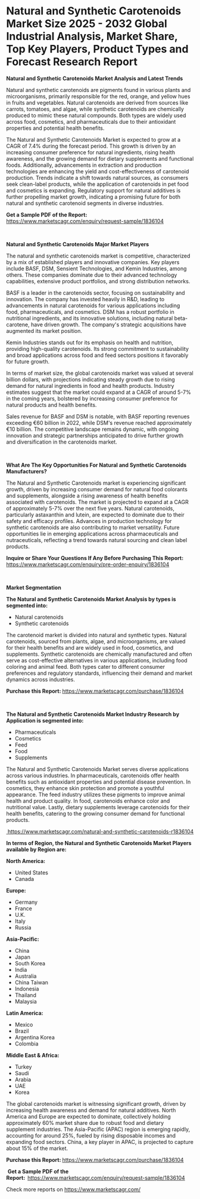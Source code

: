 <p><h1>Natural and Synthetic Carotenoids Market Size 2025 - 2032 Global Industrial Analysis, Market Share, Top Key Players, Product Types and Forecast Research Report</h1></p><p><strong>Natural and Synthetic Carotenoids Market Analysis and Latest Trends</strong></p>
<p><p>Natural and synthetic carotenoids are pigments found in various plants and microorganisms, primarily responsible for the red, orange, and yellow hues in fruits and vegetables. Natural carotenoids are derived from sources like carrots, tomatoes, and algae, while synthetic carotenoids are chemically produced to mimic these natural compounds. Both types are widely used across food, cosmetics, and pharmaceuticals due to their antioxidant properties and potential health benefits.</p><p>The Natural and Synthetic Carotenoids Market is expected to grow at a CAGR of 7.4% during the forecast period. This growth is driven by an increasing consumer preference for natural ingredients, rising health awareness, and the growing demand for dietary supplements and functional foods. Additionally, advancements in extraction and production technologies are enhancing the yield and cost-effectiveness of carotenoid production. Trends indicate a shift towards natural sources, as consumers seek clean-label products, while the application of carotenoids in pet food and cosmetics is expanding. Regulatory support for natural additives is further propelling market growth, indicating a promising future for both natural and synthetic carotenoid segments in diverse industries.</p></p>
<p><strong>Get a Sample PDF of the Report:&nbsp;</strong> <a href="https://www.marketscagr.com/enquiry/request-sample/1836104?utm_campaign=3448&utm_medium=2&utm_source=Github&utm_content=ia&utm_term=26032025&utm_id=natural-and-synthetic-carotenoids">https://www.marketscagr.com/enquiry/request-sample/1836104</a></p>
<p>&nbsp;</p>
<p><strong>Natural and Synthetic Carotenoids Major Market Players</strong></p>
<p><p>The natural and synthetic carotenoids market is competitive, characterized by a mix of established players and innovative companies. Key players include BASF, DSM, Sensient Technologies, and Kemin Industries, among others. These companies dominate due to their advanced technology capabilities, extensive product portfolios, and strong distribution networks.</p><p>BASF is a leader in the carotenoids sector, focusing on sustainability and innovation. The company has invested heavily in R&D, leading to advancements in natural carotenoids for various applications including food, pharmaceuticals, and cosmetics. DSM has a robust portfolio in nutritional ingredients, and its innovative solutions, including natural beta-carotene, have driven growth. The company's strategic acquisitions have augmented its market position.</p><p>Kemin Industries stands out for its emphasis on health and nutrition, providing high-quality carotenoids. Its strong commitment to sustainability and broad applications across food and feed sectors positions it favorably for future growth.</p><p>In terms of market size, the global carotenoids market was valued at several billion dollars, with projections indicating steady growth due to rising demand for natural ingredients in food and health products. Industry estimates suggest that the market could expand at a CAGR of around 5-7% in the coming years, bolstered by increasing consumer preference for natural products and health benefits.</p><p>Sales revenue for BASF and DSM is notable, with BASF reporting revenues exceeding €60 billion in 2022, while DSM's revenue reached approximately €10 billion. The competitive landscape remains dynamic, with ongoing innovation and strategic partnerships anticipated to drive further growth and diversification in the carotenoids market.</p></p>
<p>&nbsp;</p>
<p><strong>What Are The Key Opportunities For Natural and Synthetic Carotenoids Manufacturers?</strong></p>
<p><p>The Natural and Synthetic Carotenoids market is experiencing significant growth, driven by increasing consumer demand for natural food colorants and supplements, alongside a rising awareness of health benefits associated with carotenoids. The market is projected to expand at a CAGR of approximately 5-7% over the next five years. Natural carotenoids, particularly astaxanthin and lutein, are expected to dominate due to their safety and efficacy profiles. Advances in production technology for synthetic carotenoids are also contributing to market versatility. Future opportunities lie in emerging applications across pharmaceuticals and nutraceuticals, reflecting a trend towards natural sourcing and clean label products.</p></p>
<p><strong>Inquire or Share Your Questions If Any Before Purchasing This Report:</strong> <a href="https://www.marketscagr.com/enquiry/pre-order-enquiry/1836104?utm_campaign=3448&utm_medium=2&utm_source=Github&utm_content=ia&utm_term=26032025&utm_id=natural-and-synthetic-carotenoids">https://www.marketscagr.com/enquiry/pre-order-enquiry/1836104</a></p>
<p>&nbsp;</p>
<p><strong>Market Segmentation</strong></p>
<p><strong>The Natural and Synthetic Carotenoids Market Analysis by types is segmented into:</strong></p>
<p><ul><li>Natural carotenoids</li><li>Synthetic carotenoids</li></ul></p>
<p><p>The carotenoid market is divided into natural and synthetic types. Natural carotenoids, sourced from plants, algae, and microorganisms, are valued for their health benefits and are widely used in food, cosmetics, and supplements. Synthetic carotenoids are chemically manufactured and often serve as cost-effective alternatives in various applications, including food coloring and animal feed. Both types cater to different consumer preferences and regulatory standards, influencing their demand and market dynamics across industries.</p></p>
<p><strong>Purchase this Report:&nbsp;</strong><a href="https://www.marketscagr.com/purchase/1836104?utm_campaign=3448&utm_medium=2&utm_source=Github&utm_content=ia&utm_term=26032025&utm_id=natural-and-synthetic-carotenoids">https://www.marketscagr.com/purchase/1836104</a></p>
<p>&nbsp;</p>
<p><strong>The Natural and Synthetic Carotenoids Market Industry Research by Application is segmented into:</strong></p>
<p><ul><li>Pharmaceuticals</li><li>Cosmetics</li><li>Feed</li><li>Food</li><li>Supplements</li></ul></p>
<p><p>The Natural and Synthetic Carotenoids Market serves diverse applications across various industries. In pharmaceuticals, carotenoids offer health benefits such as antioxidant properties and potential disease prevention. In cosmetics, they enhance skin protection and promote a youthful appearance. The feed industry utilizes these pigments to improve animal health and product quality. In food, carotenoids enhance color and nutritional value. Lastly, dietary supplements leverage carotenoids for their health benefits, catering to the growing consumer demand for functional products.</p></p>
<p><a href="https://www.marketscagr.com/natural-and-synthetic-carotenoids-r1836104?utm_campaign=3448&utm_medium=2&utm_source=Github&utm_content=ia&utm_term=26032025&utm_id=natural-and-synthetic-carotenoids">&nbsp;https://www.marketscagr.com/natural-and-synthetic-carotenoids-r1836104</a></p>
<p><strong>In terms of Region, the Natural and Synthetic Carotenoids Market Players available by Region are:</strong></p>
<p>
    <p> <strong> North America: </strong>
        <ul>
            <li>United States</li>
            <li>Canada</li>
        </ul>
        </p> 
    <p> <strong> Europe: </strong>
        <ul>
            <li>Germany</li>
            <li>France</li>
            <li>U.K.</li>
            <li>Italy</li>
            <li>Russia</li>
        </ul>
        </p> 
    <p> <strong> Asia-Pacific: </strong>
        <ul>
            <li>China</li>
            <li>Japan</li>
            <li>South Korea</li>
            <li>India</li>
            <li>Australia</li>
            <li>China Taiwan</li>
            <li>Indonesia</li>
            <li>Thailand</li>
            <li>Malaysia</li>
        </ul>
        </p> 
    <p> <strong> Latin America: </strong>
        <ul>
            <li>Mexico</li>
            <li>Brazil</li>
            <li>Argentina Korea</li>
            <li>Colombia</li>
        </ul>
        </p> 
    <p> <strong> Middle East & Africa: </strong>
        <ul>
            <li>Turkey</li>
            <li>Saudi</li>
            <li>Arabia</li>
            <li>UAE</li>
            <li>Korea</li>
        </ul>
    </p>
    </p>
<p><p>The global carotenoids market is witnessing significant growth, driven by increasing health awareness and demand for natural additives. North America and Europe are expected to dominate, collectively holding approximately 60% market share due to robust food and dietary supplement industries. The Asia-Pacific (APAC) region is emerging rapidly, accounting for around 25%, fueled by rising disposable incomes and expanding food sectors. China, a key player in APAC, is projected to capture about 15% of the market.</p></p>
<p><strong>Purchase this Report: </strong><a href="https://www.marketscagr.com/purchase/1836104?utm_campaign=3448&utm_medium=2&utm_source=Github&utm_content=ia&utm_term=26032025&utm_id=natural-and-synthetic-carotenoids">https://www.marketscagr.com/purchase/1836104</a></p>
<p>&nbsp;<strong>Get a Sample PDF of the Report:&nbsp;&nbsp;</strong><a href="https://www.marketscagr.com/enquiry/request-sample/1836104?utm_campaign=3448&utm_medium=2&utm_source=Github&utm_content=ia&utm_term=26032025&utm_id=natural-and-synthetic-carotenoids">https://www.marketscagr.com/enquiry/request-sample/1836104</a></p>
<p><strong></strong></p>
<p>Check more reports on <a href="https://www.marketscagr.com/?utm_campaign=3448&utm_medium=2&utm_source=Github&utm_content=ia&utm_term=26032025&utm_id=natural-and-synthetic-carotenoids">https://www.marketscagr.com/</a></p>